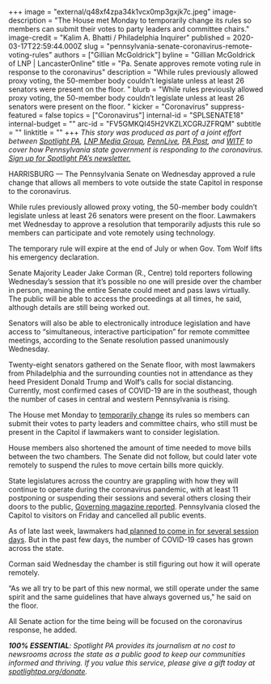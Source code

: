 +++
image = "external/q48xf4zpa34k1vcx0mp3gxjk7c.jpeg"
image-description = "The House met Monday to temporarily change its rules so members can submit their votes to party leaders and committee chairs."
image-credit = "Kalim A. Bhatti / Philadelphia Inquirer"
published = 2020-03-17T22:59:44.000Z
slug = "pennsylvania-senate-coronavirus-remote-voting-rules"
authors = ["Gillian McGoldrick"]
byline = "Gillian McGoldrick of LNP | LancasterOnline"
title = "Pa. Senate approves remote voting rule in response to the coronavirus"
description = "While rules previously allowed proxy voting, the 50-member body couldn’t legislate unless at least 26 senators were present on the floor. "
blurb = "While rules previously allowed proxy voting, the 50-member body couldn’t legislate unless at least 26 senators were present on the floor. "
kicker = "Coronavirus"
suppress-featured = false
topics = ["Coronavirus"]
internal-id = "SPLSENATE18"
internal-budget = ""
arc-id = "FV5GMKQI45H2VKZLXCGRJZFRQM"
subtitle = ""
linktitle = ""
+++
*This story was produced as part of a joint effort between [Spotlight PA](https://lesspage.com/ "https\://lesspage.com/"), [LNP Media Group](https://lancasteronline.com/ "https\://lancasteronline.com/"), [PennLive](https://www.pennlive.com/ "https\://www.pennlive.com/"), [PA Post](https://papost.org/ "https\://papost.org/"),  and [WITF](https://www.witf.org/ "https\://www.witf.org/") to cover how Pennsylvania state government is responding to the coronavirus. [Sign up for Spotlight PA’s newsletter.](https://lesspage.com/newsletters "https\://lesspage.com/newsletters")*

HARRISBURG — The Pennsylvania Senate on Wednesday approved a rule change that allows all members to vote outside the state Capitol in response to the coronavirus.

While rules previously allowed proxy voting, the 50-member body couldn’t legislate unless at least 26 senators were present on the floor. Lawmakers met Wednesday to approve a resolution that temporarily adjusts this rule so members can participate and vote remotely using technology.

The temporary rule will expire at the end of July or when Gov. Tom Wolf lifts his emergency declaration.

Senate Majority Leader Jake Corman (R., Centre) told reporters following Wednesday’s session that it’s possible no one will preside over the chamber in person, meaning the entire Senate could meet and pass laws virtually. The public will be able to access the proceedings at all times, he said, although details are still being worked out.

Senators will also be able to electronically introduce legislation and have access to “simultaneous, interactive participation” for remote committee meetings, according to the Senate resolution passed unanimously Wednesday.

<script src="https://lesspage.com/embed.js" async></script><div data-spl-embed-version="1" data-spl-src="https://lesspage.com/embeds/donate/"></div>

Twenty-eight senators gathered on the Senate floor, with most lawmakers from Philadelphia and the surrounding counties not in attendance as they heed President Donald Trump and Wolf’s calls for social distancing. Currently, most confirmed cases of COVID-19 are in the southeast, though the number of cases in central and western Pennsylvania is rising.

The House met Monday to [temporarily change](https://lesspage.com/news/2020/03/pennsylvania-legislature-coronavirus-remote-voting/ "https\://lesspage.com/news/2020/03/pennsylvania-legislature-coronavirus-remote-voting/") its rules so members can submit their votes to party leaders and committee chairs, who still must be present in the Capitol if lawmakers want to consider legislation.

House members also shortened the amount of time needed to move bills between the two chambers. The Senate did not follow, but could later vote remotely to suspend the rules to move certain bills more quickly.

State legislatures across the country are grappling with how they will continue to operate during the coronavirus pandemic, with at least 11 postponing or suspending their sessions and several others closing their doors to the public, [Governing magazine reported](https://www.governing.com/now/What-Government-Functions-Other-Than-Schools-Are-Starting-to-Close.html "https\://www.governing.com/now/What-Government-Functions-Other-Than-Schools-Are-Starting-to-Close.html"). Pennsylvania closed the Capitol to visitors on Friday and cancelled all public events.

As of late last week, lawmakers had[ planned to come in for several session days](https://lesspage.com/news/2020/03/pennsylvania-lawmakers-capitol-open-closed-coronavirus/ "https\://lesspage.com/news/2020/03/pennsylvania-lawmakers-capitol-open-closed-coronavirus/"). But in the past few days, the number of COVID-19 cases has grown across the state.

Corman said Wednesday the chamber is still figuring out how it will operate remotely.

“As we all try to be part of this new normal, we still operate under the same spirit and the same guidelines that have always governed us," he said on the floor.

All Senate action for the time being will be focused on the coronavirus response, he added.

<script src="https://lesspage.com/embed.js" async></script><div data-spl-embed-version="1" data-spl-src="https://lesspage.com/embeds/tips/?tip_text=Do%20you%20have%20a%20tip%20about%20%3Cb%3Ehow%20Pa.'s%20government%20is%20responding%20to%20the%20coronavirus%3C%2Fb%3E%3F%20Tell%20us."></div>

***100% ESSENTIAL**: Spotlight PA provides its journalism at no cost to newsrooms across the state as a public good to keep our communities informed and thriving. If you value this service, please give a gift today at [spotlightpa.org/donate](https://lesspage.com/donate "https\://lesspage.com/donate").*